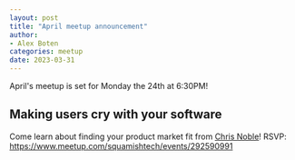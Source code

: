 ```yaml
---
layout: post
title: "April meetup announcement"
author:
- Alex Boten
categories: meetup
date: 2023-03-31
---
```


April's meetup is set for Monday the 24th at 6:30PM!

## Making users cry with your software

Come learn about finding your product market fit from [Chris Noble](https://www.linkedin.com/in/noblezilla)! RSVP: https://www.meetup.com/squamishtech/events/292590991

